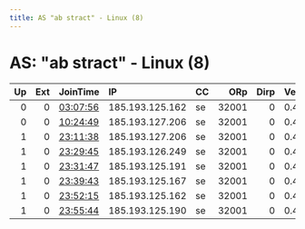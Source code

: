 ```yaml
---
title: AS "ab stract" - Linux (8)
---
```


# AS: "ab stract" - Linux (8)

|   Up |   Ext | JoinTime                                                                                              | IP              | CC   |   ORp |   Dirp | Version   | Contact   | Nickname   |   eFamMembers |
|-----:|------:|:------------------------------------------------------------------------------------------------------|:----------------|:-----|------:|-------:|:----------|:----------|:-----------|--------------:|
|    0 |     0 | [03:07:56](https://nusenu.github.io/OrNetStats/w/relay/DF879E60EA81D965B41DEAC11AEE8FC8664832C5.html) | 185.193.125.162 | se   | 32001 |      0 | 0.4.5.10  | None      | onionload1 |             1 |
|    0 |     0 | [10:24:49](https://nusenu.github.io/OrNetStats/w/relay/C0AB9E33D4378E327F8D9C3328C9A05731BBFF74.html) | 185.193.127.206 | se   | 32001 |      0 | 0.4.5.10  | None      | ten        |             1 |
|    1 |     0 | [23:11:38](https://nusenu.github.io/OrNetStats/w/relay/78438039A3044ABBAC4318E30752610CD7B05235.html) | 185.193.127.206 | se   | 32001 |      0 | 0.4.5.10  | None      | ten        |             1 |
|    1 |     0 | [23:29:45](https://nusenu.github.io/OrNetStats/w/relay/9F35EA9EB56DF850D5E88C5014814DE7E195D40C.html) | 185.193.126.249 | se   | 32001 |      0 | 0.4.5.10  | None      | 8          |             1 |
|    1 |     0 | [23:31:47](https://nusenu.github.io/OrNetStats/w/relay/24113C4C8D2F9C3C222C3927C8107B8F3D31744F.html) | 185.193.125.191 | se   | 32001 |      0 | 0.4.5.10  | None      | cat        |             1 |
|    1 |     0 | [23:39:43](https://nusenu.github.io/OrNetStats/w/relay/B4B955BA97D50F132AE7D19D03D63DB295B49F92.html) | 185.193.125.167 | se   | 32001 |      0 | 0.4.5.10  | None      | greenapple |             1 |
|    1 |     0 | [23:52:15](https://nusenu.github.io/OrNetStats/w/relay/A91AEF5BD5A1095D85148E8652F9732133C5FA34.html) | 185.193.125.162 | se   | 32001 |      0 | 0.4.5.10  | None      | onionload1 |             1 |
|    1 |     0 | [23:55:44](https://nusenu.github.io/OrNetStats/w/relay/0234844640DD3BDF0FA401E4B6C155980095C21D.html) | 185.193.125.190 | se   | 32001 |      0 | 0.4.5.10  | None      | nick       |             1 |
